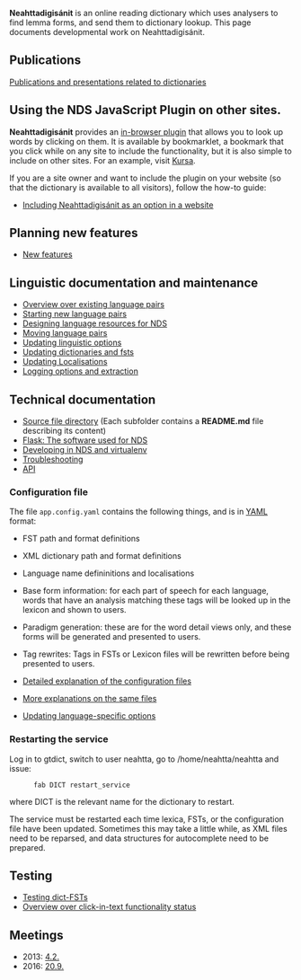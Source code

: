 **Neahttadigisánit** is an online reading dictionary which uses analysers to
find lemma forms, and send them to dictionary lookup. This page documents
developmental work on Neahttadigisánit.


##  Publications
[Publications and presentations related to dictionaries](../ped/dictpublications.html)




##  Using the NDS JavaScript Plugin on other sites.


**Neahttadigisánit** provides an [in-browser plugin](http://sanit.oahpa.no/read/)
that allows you to look up words by clicking on them. It is available by
bookmarklet, a bookmark that you click while on any site to include the
functionality, but it is also simple to include on other sites. For an example,
visit [Kursa](http://kursa.oahpa.no/).


If you are a site owner and want to include the plugin on your website
(so that the dictionary is available to all visitors), follow the
how-to guide:


* [Including Neahttadigisánit as an option in a website](nds/AddingNDSPluginToOtherSites.html)


## Planning new features
* [New features](NewFeatures.html)




## Linguistic documentation and maintenance


* [Overview over existing language pairs](nds/NeahttadigisanitLanguagePairs.html)
* [Starting new language pairs](nds/StartingNewLanguagePairs.html)
* [Designing language resources for NDS](nds/DesigningResources.html)
* [Moving language pairs](nds/NDSMovingLanguagePairs.html)
* [Updating linguistic options](nds/NDSLinguisticSettings.html)
* [Updating dictionaries and fsts](nds/NDSUpdatingDictionaries.html)
* [Updating Localisations](nds/NDSLocalisations.html)
* [Logging options and extraction](nds/LogExtraction.html)


## Technical documentation


* [Source file directory](https://gtsvn.uit.no/langtech/trunk/apps/dicts/nds/src/) (Each subfolder contains a **README.md** file describing its content)
* [Flask: The software used for NDS](nds/FlaskSoftware.html)
* [Developing in NDS and virtualenv](nds/NDSDeveloping.html)
* [Troubleshooting](nds/NDSTroubleshooting.html)
* [API](nds/API.html)


### Configuration file


The file `app.config.yaml` contains the following things, and is in
[YAML](http://www.yaml.org/refcard.html) format:


 * FST path and format definitions
 * XML dictionary path and format definitions
 * Language name defininitions and localisations
 * Base form information: for each part of speech for each language, words
   that have an analysis matching these tags will be looked up in the lexicon
   and shown to users.
 * Paradigm generation: these are for the word detail views only, and these forms
   will be generated and presented to users.
 * Tag rewrites: Tags in FSTs or Lexicon files will be rewritten before being presented
   to users.


* [Detailed explanation of the configuration files](nds/ConfigFiles.html)
* [More explanations on the same files](nds/FilesForConfiguratingNDS.html)
* [Updating language-specific options](nds/NDSLinguisticSettings.html)


### Restarting the service


Log in to gtdict, switch to user neahtta, go to /home/neahtta/neahtta and issue:


```
      fab DICT restart_service
```


where DICT is the relevant name for the dictionary to restart.


The service must be restarted each time lexica, FSTs, or the configuration file
have been updated. Sometimes this may take a little while, as XML files need to
be reparsed, and data structures for autocomplete need to be prepared.


## Testing
* [Testing dict-FSTs ](TestingDictFST.html)
* [Overview over click-in-text functionality status](nds/NDSProjectsInBrowsersStatistics.html)


## Meetings


* 2013: [4.2.](nds/referat/130204.html) 
* 2016: [20.9.](nds/referat/160920.html) 

